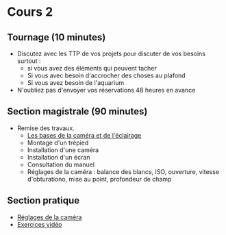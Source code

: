 # Cours 2

## Tournage (10 minutes)
* Discutez avec les TTP de vos projets pour discuter de vos besoins surtout :
  * si vous avez des éléments qui peuvent tacher
  * Si vous avec besoin d'accrocher des choses au plafond
  * Si vous avez besoin de l'aquarium <br>
* N'oubliez pas d'envoyer vos réservations 48 heures en avance

## Section magistrale (90 minutes)
* Remise des travaux.
    * [Les bases de la caméra et de l'éclairage](https://cmontmorency365-my.sharepoint.com/:p:/g/personal/flpilote_cmontmorency_qc_ca/ES3aENrFd3xGo4k-LG6Ga-YBZVk1bE-HDOUN2gRRFoPdUQ?e=7ydfsn)
    * Montage d'un trépied
    * Installation d'une caméra
    * Installation d'un écran
    * Consultation du manuel
    * Réglages de la caméra : balance des blancs, ISO, ouverture, vitesse d'obturationo, mise au point, profondeur de champ

## Section pratique
* [Réglages de la caméra](https://cmontmorency365-my.sharepoint.com/:p:/g/personal/flpilote_cmontmorency_qc_ca/EW5jW5Ntgi5In550PfE6lFUBrUIB5feoOGXfF5yQ0SxXMw?e=jJAC7d)
* [Exercices vidéo ](https://cmontmorency365-my.sharepoint.com/:p:/g/personal/flpilote_cmontmorency_qc_ca/EU6f2e3ScKBOg3Nekice69EB0a_KK-Ix4qf0iRW7HZ5eNg?e=8YQcoi)
